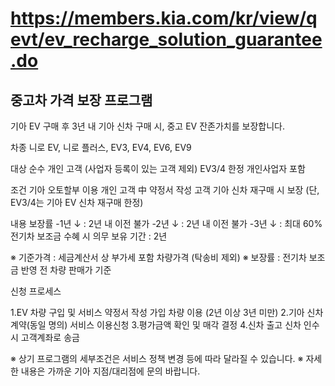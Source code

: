 # https://members.kia.com/kr/view/qevt/ev_recharge_solution_guarantee.do

## 중고차 가격 보장 프로그램

기아 EV 구매 후 3년 내 기아 신차 구매 시, 중고 EV 잔존가치를 보장합니다.

차종
니로 EV, 니로 플러스, EV3, EV4, EV6, EV9

대상
순수 개인 고객 (사업자 등록이 있는 고객 제외)  EV3/4 한정 개인사업자 포함

조건
기아 오토할부 이용 개인 고객 中 약정서 작성 고객  기아 신차 재구매 시 보장 (단, EV3/4는 기아 EV 신차 재구매 한정) 

내용
보장률
-1년 ↓ : 2년 내 이전 불가
-2년 ↓ : 2년 내 이전 불가
-3년 ↓ : 최대 60%
전기차 보조금 수혜 시 의무 보유 기간 : 2년

※ 기준가격 : 세금계산서 상 부가세 포함 차량가격 (탁송비 제외)
※ 보장률 : 전기차 보조금 반영 전 차량 판매가 기준

신청 프로세스

1.EV 차량 구입 및 서비스 약정서 작성
가입
차량 이용 (2년 이상 3년 미만)
2.기아 신차 계약(동일 명의)
서비스 이용신청
3.평가금액 확인 및 매각 결정
4.신차 출고
신차 인수 시 고객계좌로 송금

※ 상기 프로그램의 세부조건은 서비스 정책 변경 등에 따라 달라질 수 있습니다.
※ 자세한 내용은 가까운 기아 지점/대리점에 문의 바랍니다.